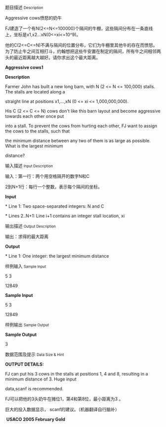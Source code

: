 <div class="panel panel-default">
<div class="area-title">
<span>
题目描述
<small>Description</small>
</span></div>
<div class="panel-body">

<p>Aggressive cows愤怒的奶牛</p>
<p>FJ建造了一个有N(2&lt;=N&lt;=100000)个隔间的牛棚，这些隔间分布在一条直线上，坐标是x1,x2…xN(0&lt;=xi&lt;=10^9)。</p>
<p>他的C(2&lt;=C&lt;=N)不满与隔间的位置分布，它们为牛棚里其他牛的存在而愤怒。为了防止牛之间互相打斗，约翰想把这些牛安置在制定的隔间，所有牛之间相邻两头的最近距离越大越好。请你求出这个最大距离。</p>
<p><strong>Aggressive cows</strong><strong>1</strong></p>
<p><strong>Description</strong></p>
<p>Farmer John has built a new long barn, with N (2 &lt;= N &lt;= 100,000) stalls. The stalls are located along a</p>
<p>straight line at positions x1,...,xN (0 &lt;= xi &lt;= 1,000,000,000).</p>
<p>His C (2 &lt;= C &lt;= N) cows don't like this barn layout and become aggressive towards each other once put</p>
<p>into a stall. To prevent the cows from hurting each other, FJ want to assign the cows to the stalls, such that</p>
<p>the minimum distance between any two of them is as large as possible. What is the largest minimum</p>
<p>distance?</p>

</div>
</div>

<div class="panel panel-default">
<div class="area-title">
<span>
输入描述
<small>Input Description</small>
</span></div>
<div class="panel-body">
<p>输入：第一行：两个用空格隔开的数字N和C</p>
<p>2到N+1行：每行一个整数，表示每个隔间的坐标。</p>
<p><strong>Input</strong></p>
<p>* Line 1: Two space-separated integers: N and C</p>
<p>* Lines 2..N+1: Line i+1 contains an integer stall location, xi</p>

</div>
</div>
<div  class="panel panel-default">
<div class="area-title">
<span>
输出描述
<small>Output Description</small>
</span></div>
<div class="panel-body">

<p align="left">输出：求得的最大距离</p>
<p align="left"><strong>Output</strong></p>
<p align="left">* Line 1: One integer: the largest minimum distance</p>

</div>
</div>


<div class="panel panel-default">
<div class="area-title">
<span>
样例输入
<small>Sample Input</small>
</span></div>
<div class="panel-body">
<p>5 3</p>
<p>12849</p>
<p><strong>Sample Input</strong></p>
<p>5 3</p>
<p>12849</p>

</div>
</div>

<div class="panel panel-default">
<div class="area-title">
<span>
样例输出
<small>Sample Output</small>
</span></div>
<div class="panel-body">
<p><strong>Sample Output</strong></p>
<p>3</p>

</div>
</div>

<div class="panel panel-default">
<div class="area-title">
<span>
数据范围及提示
<small>Data Size & Hint</small>
</span></div>
<div class="panel-body">
<p><strong>OUTPUT DETAILS:</strong></p>
<p>FJ can put his 3 cows in the stalls at positions 1, 4 and 8, resulting in a minimum distance of 3. Huge input</p>
<p>data,scanf is recommended.</p>
<p>FJ可以把他的3头奶牛在摊位1，第4和第8位，最小距离为3 。</p>
<p>巨大的投入数据显示， scanf的建议。（机器翻译自行脑补）</p>
<p> <strong>USACO 2005 February Gold</strong></p>
</div>
</div>